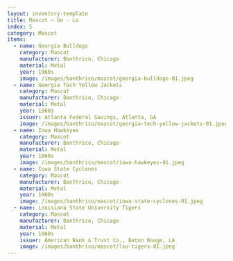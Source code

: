 ```yaml
---
layout: inventory-template
title: Mascot ~ Ge - Lo
index: 5
category: Mascot
items:
  - name: Georgia Bulldogs
    category: Mascot
    manufacturer: Banthrico, Chicago
    material: Metal
    year: 1960s
    image: /images/banthrico/mascot/georgia-bulldogs-01.jpeg
  - name: Georgia Tech Yellow Jackets
    category: Mascot
    manufacturer: Banthrico, Chicago
    material: Metal
    year: 1960s
    issuer: Atlanta Federal Savings, Atlanta, GA
    image: /images/banthrico/mascot/georgia-tech-yellow-jackets-01.jpeg
  - name: Iowa Hawkeyes
    category: Mascot
    manufacturer: Banthrico, Chicago
    material: Metal
    year: 1960s
    image: /images/banthrico/mascot/iowa-hawkeyes-01.jpeg
  - name: Iowa State Cyclones
    category: Mascot
    manufacturer: Banthrico, Chicago
    material: Metal
    year: 1960s
    image: /images/banthrico/mascot/iowa-state-cyclones-01.jpeg
  - name: Louisiana State University Tigers
    category: Mascot
    manufacturer: Banthrico, Chicago
    material: Metal
    year: 1960s
    issuer: American Bank & Trust Co., Baton Rouge, LA
    image: /images/banthrico/mascot/lsu-tigers-01.jpeg
---
```

